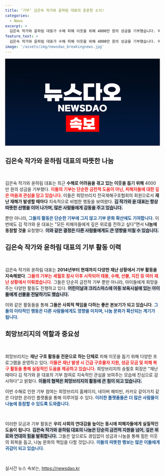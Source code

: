 ```yaml
---
title: ‘기부’ 김은숙 작가와 윤하림 대표의 훈훈한 소식!
categories:
  - News
excerpt: >
  김은숙 작가와 윤하림 대표가 수해 피해 이웃을 위해 4000만 원의 성금을 기부했습니다. 이들은 재난마다 꾸준한 나눔을 실천하며, 많은 이들에게 희망의 메시지를 전하고 있습니다. 함께 동참해 주세요!
feature_text: >
  김은숙 작가와 윤하림 대표가 수해 피해 이웃을 위해 4000만 원의 성금을 기부했습니다. 이들은 재난마다 꾸준한 나눔을 실천하며, 많은 이들에게 희망의 메시지를 전하고 있습니다. 함께 동참해 주세요!
image: '/assets/img/newsdao_breakingnews.jpg'
---
```


<p><img src="/assets/img/newsdao_breakingnews.jpg" alt="implanttips 속보" /></p>

<h2 data-ke-size="size26">김은숙 작가와 윤하림 대표의 따뜻한 나눔</h2>

<p data-ke-size="size16">&nbsp;</p>

<p>김은숙 작가와 윤하림 대표는 최근 <strong>수해로 어려움을 겪고 있는 이웃을 돕기 위해</strong> 4000만 원의 성금을 기부했다. <b><span style="color: #ee2323;">이들의 기부는 단순한 금전적 도움이 아닌, 피해자들에 대한 깊은 마음과 관심을 담고 있습니다.</span></b> 이들은 희망브리지 전국재해구호협회의 회원으로서 <strong>재난 재해가 발생할 때마다</strong> 지속적으로 비범한 행동을 보여왔다. <b><span style="background-color: #21538527;">김 작가와 윤 대표는 항상 따뜻한 선행을 이어 나가며, 많은 사람들에게 감동을 주고 있습니다.</span></b> </p>

<p>뿐만 아니라, <b><span style="color: #1a5490;">그들의 활동은 단순한 기부에 그지 않고 기부 문화 확산에도 기여합니다.</span></b> 이번에도 김 작가와 윤 대표는 "모든 피해자들에게 깊은 위로를 전하고 싶다"면서 <strong>나눔에 동참할 것을</strong> 요청했다. <b><span style="background-color: #21538527;">이와 같은 결정은 다른 사람들에게도 큰 영향을 미칠 수 있습니다.</span></b> </p>

<h2 data-ke-size="size26">김은숙 작가와 윤하림 대표의 기부 활동 이력</h2>

<p data-ke-size="size16">&nbsp;</p>

<p>김은숙 작가와 윤하림 대표는 <strong>2014년부터 현재까지 다양한 재난 상황에서 기부 활동을 지속해왔다</strong>. <b><span style="color: #ee2323;">그들의 기부는 세월호 참사 이후 시작되어 태풍, 수해, 산불, 지진 등 여러 재난 상황에서 이뤄졌습니다.</span></b> 그들은 단순히 금전적 기부 뿐만 아니라, 아이들에게 희망을 주는 다양한 활동도 진행하고 있다. <b><span style="background-color: #21538527;">어린이날과 크리스마스에 아동 보육시설에 있는 아이들에게 선물을 전달하기도 했습니다.</span></b> </p>

<p>이와 같은 활동들을 통해 <strong>그들은 사회적 책임을 다하는 좋은 본보기가 되고 있습니다</strong>. <b><span style="color: #1a5490;">그들의 이타적인 행동은 다른 사람들에게도 영향을 미치며, 나눔 문화가 확산되는 계기가 됩니다.</span></b> </p>

<h2 data-ke-size="size26">희망브리지의 역할과 중요성</h2>

<p data-ke-size="size16">&nbsp;</p>

<p>희망브리지는 <strong>재난 구호 활동을 전문으로 하는 단체로</strong> 피해 이웃을 돕기 위해 다양한 프로그램을 운영하고 있다. <b><span style="color: #ee2323;">이들은 재난 발생 시 긴급 구호물자 지원, 성금 모금 및 피해 복구 활동을 통해 실질적인 도움을 제공하고 있습니다.</span></b> 희망브리지의 송필호 회장은 "재난 때마다 김 작가와 윤 대표의 기부 참여로 지속적인 관심을 보여주는 모습에 진심으로 감사하다"고 밝혔다. <b><span style="background-color: #21538527;">이들의 협력은 희망브리지의 활동에 큰 힘이 되고 있습니다.</span></b> </p>

<p>이번 수해로 인한 기부 참여는 희망브리지 홈페이지, 네이버 해피빈, 카카오 같이가치 같은 다양한 온라인 플랫폼을 통해 이루어질 수 있다. <b><span style="color: #1a5490;">이러한 플랫폼들은 더 많은 사람들이 나눔에 동참할 수 있도록 도와줍니다.</span></b> </p>

<p data-ke-size="size16">&nbsp;</p>

<p>이러한 모금과 기부 활동은 <strong>우리 사회의 연대감을 높이는 동시에 피해자들에게 실질적인 도움이 됩니다</strong>. <b><span style="background-color: #21538527;">김은숙 작가와 윤하림 대표의 나눔은 단순히 금전적 지원을 넘어, 깊은 위로와 연대의 힘을 발휘합니다.</span></b> 그들은 앞으로도 끊임없이 성금과 나눔을 통해 힘든 이웃의 회복을 돕고, 나눔 문화의 책임을 다할 것입니다. <b><span style="color: #1a5490;">이들의 따뜻한 행보는 많은 이들에게 귀감이 되고 있습니다.</span></b></p>

<p data-ke-size="size16">&nbsp;</p>
실시간 뉴스 속보는, <a href="https://newsdao.kr" rel="dofollow">https://newsdao.kr</a>


